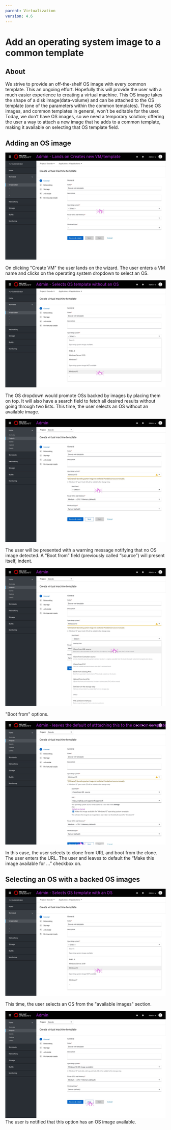 ```yaml
---
parent: Virtualization
version: 4.6
---
```

# Add an operating system image to a common template

## About

We strive to provide an off-the-shelf OS image with every common template.
This an ongoing effort.
Hopefully this will provide the user with a much easier experience to creating a virtual machine.
This OS image takes the shape of a disk image(data-volume) and can be attached to the OS template (one of the parameters within the common templates).
These OS images, and common templates in general, won’t be editable for the user.
Today, we don’t have OS images, so we need a temporary solution; offering the user a way to attach a new image that he adds to a common template, making it available on selecting that OS template field.


## Adding an OS image

![Create VM wizard - default](img/Admin-create-0-0.jpg)

On clicking "Create VM" the user lands on the wizard.
The user enters a VM name and clicks on the operating system dropdown to select an OS.

![OS dropdown](img/Admin-create-0-1.jpg)

The OS dropdown would promote OSs backed by images by placing them on top.
It will also have a search field to fetch all desired results without going through two lists.
This time, the user selects an OS without an available image.

![No OS image available warning](img/Admin-create-0-2.jpg)

The user will be presented with a warning message notifying that no OS image detected.
A  “Boot from” field (previously called “source”) will present itself, indent.

![Uploading a new image](img/Admin-create-0-3.jpg)

"Boot from" options.

![Making the new image available](img/Admin-create-0-4.jpg)

In this case, the user selects to clone from URL and boot from the clone.
The user enters the URL.
The user and leaves to default the “Make this image available for …” checkbox on.

## Selecting an OS with a backed OS images

![Making the new image available](img/Admin-create-1-0.jpg)

This time, the user selects an OS from the "available images" section.


![Making the new image available](img/Admin-create-1-1.jpg)
The user is notified that this option has an OS image available.
